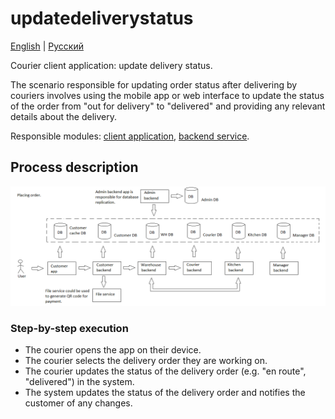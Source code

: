 # updatedeliverystatus

[English](updatedeliverystatus.md) | [Русский](updatedeliverystatus.ru.md)

Courier client application: update delivery status.

The scenario responsible for updating order status after delivering by couriers involves using the mobile app or web interface to update the status of the order from "out for delivery" to "delivered" and providing any relevant details about the delivery.

Responsible modules: [client application](../../frontend/courierclient.md), [backend service](../../backend/courierbackend.md).

## Process description

![placing_order_overall](../../img/placing_order_overall.png)

### Step-by-step execution

- The courier opens the app on their device.
- The courier selects the delivery order they are working on.
- The courier updates the status of the delivery order (e.g. "en route", "delivered") in the system.
- The system updates the status of the delivery order and notifies the customer of any changes.
